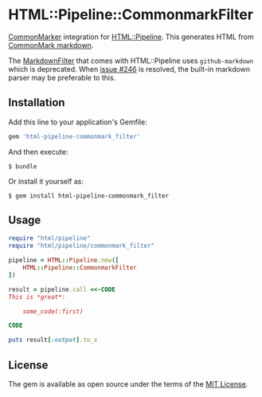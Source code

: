 # HTML::Pipeline::CommonmarkFilter

[CommonMarker](https://github.com/gjtorikian/commonmarker) integration for [HTML::Pipeline](https://github.com/jch/html-pipeline).
This generates HTML from [CommonMark markdown](http://commonmark.org/).

The [MarkdownFilter](https://github.com/jch/html-pipeline/blob/master/lib/html/pipeline/markdown_filter.rb) that comes with HTML::Pipeline uses
`github-markdown` which is deprecated.  When [issue #246](https://github.com/jch/html-pipeline/issues/246) is resolved, the built-in markdown
parser may be preferable to this.

## Installation

Add this line to your application's Gemfile:

```ruby
gem 'html-pipeline-commonmark_filter'
```

And then execute:

    $ bundle

Or install it yourself as:

    $ gem install html-pipeline-commonmark_filter

## Usage

```ruby
require "html/pipeline"
require "html/pipeline/commonmark_filter"

pipeline = HTML::Pipeline.new([
    HTML::Pipeline::CommonmarkFilter
])

result = pipeline.call <<-CODE
This is *great*:

    some_code(:first)

CODE

puts result[:output].to_s
```


## License

The gem is available as open source under the terms of the [MIT License](http://opensource.org/licenses/MIT).

